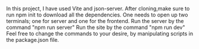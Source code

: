 In this project, I have used Vite and json-server. After cloning,make sure to run npm init to download all the dependencies.
One needs to open up two terminals; one for server and one for the frontend.
Run the server by the command "npm run server"
Run the site by the command "npm run dev"
Feel free to change the commands to your desire, by manipulating scripts in the package.json file.
